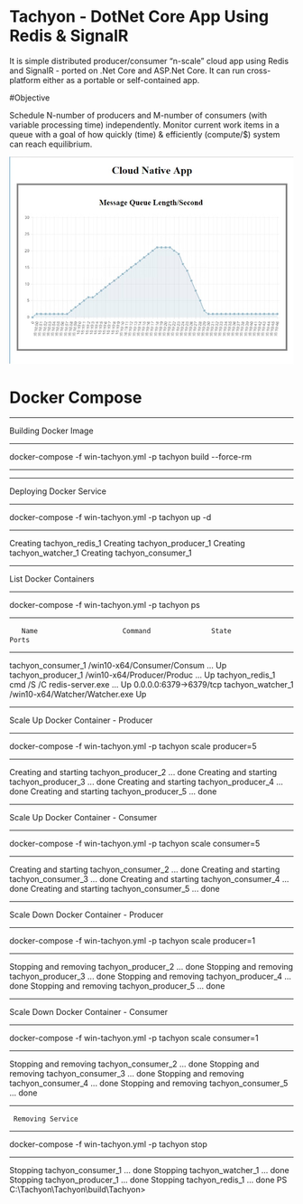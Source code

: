 # Tachyon - DotNet Core App Using Redis & SignalR

It is simple distributed producer/consumer “n-scale” cloud app using Redis and SignalR - ported on .Net Core and ASP.Net Core. It can run cross-platform either as a portable or self-contained app. 

#Objective

Schedule N-number of producers and M-number of consumers (with variable processing time) independently. Monitor current work items in a queue with a goal of how quickly (time) & efficiently (compute/$) system can reach equilibrium.

![alt tag](https://github.com/uday31in/Tachyon/blob/master/Tachyon.jpg)

# Docker Compose

**************************************************
Building Docker Image
**************************************************
docker-compose -f win-tachyon.yml -p tachyon build --force-rm
**************************************************

**************************************************
Deploying Docker Service
**************************************************
docker-compose -f win-tachyon.yml -p tachyon up -d
**************************************************

Creating tachyon_redis_1
Creating tachyon_producer_1
Creating tachyon_watcher_1
Creating tachyon_consumer_1

**************************************************
List Docker Containers
**************************************************
docker-compose -f win-tachyon.yml -p tachyon ps
**************************************************

       Name                     Command               State           Ports
------------------------------------------------------------------------------------
tachyon_consumer_1   /win10-x64/Consumer/Consum ...   Up
tachyon_producer_1   /win10-x64/Producer/Produc ...   Up
tachyon_redis_1      cmd /S /C redis-server.exe ...   Up      0.0.0.0:6379->6379/tcp
tachyon_watcher_1    /win10-x64/Watcher/Watcher.exe   Up

**************************************************
Scale Up Docker Container - Producer
**************************************************
docker-compose -f win-tachyon.yml -p tachyon scale producer=5
**************************************************

Creating and starting tachyon_producer_2 ... done
Creating and starting tachyon_producer_3 ... done
Creating and starting tachyon_producer_4 ... done
Creating and starting tachyon_producer_5 ... done

**************************************************
Scale Up Docker Container - Consumer
**************************************************
docker-compose -f win-tachyon.yml -p tachyon scale consumer=5
**************************************************

Creating and starting tachyon_consumer_2 ... done
Creating and starting tachyon_consumer_3 ... done
Creating and starting tachyon_consumer_4 ... done
Creating and starting tachyon_consumer_5 ... done

**************************************************
Scale Down Docker Container - Producer
**************************************************
docker-compose -f win-tachyon.yml -p tachyon scale producer=1
**************************************************

Stopping and removing tachyon_producer_2 ... done
Stopping and removing tachyon_producer_3 ... done
Stopping and removing tachyon_producer_4 ... done
Stopping and removing tachyon_producer_5 ... done

**************************************************
Scale Down Docker Container - Consumer
**************************************************
docker-compose -f win-tachyon.yml -p tachyon scale consumer=1
**************************************************

Stopping and removing tachyon_consumer_2 ... done
Stopping and removing tachyon_consumer_3 ... done
Stopping and removing tachyon_consumer_4 ... done
Stopping and removing tachyon_consumer_5 ... done

**************************************************
     Removing Service
**************************************************
docker-compose -f win-tachyon.yml -p tachyon stop
**************************************************

Stopping tachyon_consumer_1 ... done
Stopping tachyon_watcher_1 ... done
Stopping tachyon_producer_1 ... done
Stopping tachyon_redis_1 ... done
PS C:\Tachyon\Tachyon\build\Tachyon>
